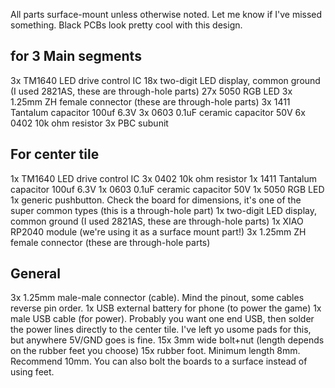 All parts surface-mount unless otherwise noted. Let me know if I've missed something. Black PCBs look pretty cool with this design.


## for 3 Main segments
3x TM1640 LED drive control IC
18x two-digit LED display, common ground (I used 2821AS, these are through-hole parts)
27x 5050 RGB LED
3x 1.25mm ZH female connector (these are through-hole parts)
3x 1411 Tantalum capacitor 100uf 6.3V
3x 0603 0.1uF ceramic capacitor 50V
6x 0402 10k ohm resistor
3x PBC subunit

## For center tile
1x TM1640 LED drive control IC
3x 0402 10k ohm resistor
1x 1411 Tantalum capacitor 100uf 6.3V
1x 0603 0.1uF ceramic capacitor 50V
1x 5050 RGB LED
1x generic pushbutton. Check the board for dimensions, it's one of the super common types (this is a through-hole part)
1x two-digit LED display, common ground (I used 2821AS, these are through-hole parts)
1x XIAO RP2040 module (we're using it as a surface mount part!)
3x 1.25mm ZH female connector (these are through-hole parts)


## General
3x 1.25mm male-male connector (cable). Mind the pinout, some cables reverse pin order.
1x USB external battery for phone (to power the game)
1x male USB cable (for power). Probably you want one end USB, then solder the power lines directly to the center tile. I've left yo usome pads for this, but anywhere 5V/GND goes is fine.
15x 3mm wide bolt+nut (length depends on the rubber feet you choose)
15x rubber foot. Minimum length 8mm. Recommend 10mm. You can also bolt the boards to a surface instead of using feet.
